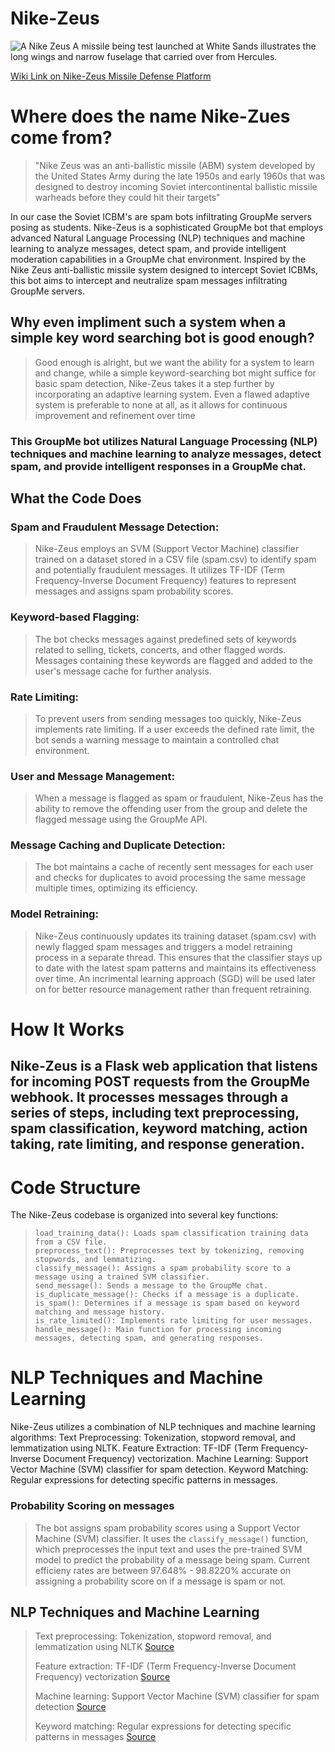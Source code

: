 # Nike-Zeus
![A Nike Zeus A missile being test launched at White Sands illustrates the long wings and narrow fuselage that carried over from Hercules.](http://www.ninfinger.org/models/scaleroc/Nike-Zeus%20A%20antimissile/nza%2001.jpg)

[Wiki Link on Nike-Zeus Missile Defense Platform](https://en.wikipedia.org/wiki/Nike_Zeus])

# Where does the name Nike-Zues come from?
>"Nike Zeus was an anti-ballistic missile (ABM) system developed by the United States Army during the late 1950s and early 1960s that was designed to destroy incoming Soviet intercontinental ballistic missile warheads before they could hit their targets"

In our case the Soviet ICBM's are spam bots infiltrating GroupMe servers posing as students. Nike-Zeus is a sophisticated GroupMe bot that employs advanced Natural Language Processing (NLP) techniques and machine learning to analyze messages, detect spam, and provide intelligent moderation capabilities in a GroupMe chat environment. Inspired by the Nike Zeus anti-ballistic missile system designed to intercept Soviet ICBMs, this bot aims to intercept and neutralize spam messages infiltrating GroupMe servers.

## Why even impliment such a system when a simple key word searching bot is good enough?
>Good enough is alright, but we want the ability for a system to learn and change, while a simple keyword-searching bot might suffice for basic spam detection, Nike-Zeus takes it a step further by incorporating an adaptive learning system. Even a flawed adaptive system is preferable to none at all, as it allows for continuous improvement and refinement over time

### This GroupMe bot utilizes Natural Language Processing (NLP) techniques and machine learning to analyze messages, detect spam, and provide intelligent responses in a GroupMe chat.

## What the Code Does
### Spam and Fraudulent Message Detection:
>Nike-Zeus employs an SVM (Support Vector Machine) classifier trained on a dataset stored in a CSV file (spam.csv) to identify spam and potentially fraudulent messages. It utilizes TF-IDF (Term Frequency-Inverse Document Frequency) features to represent messages and assigns spam probability scores.

### Keyword-based Flagging: 
>The bot checks messages against predefined sets of keywords related to selling, tickets, concerts, and other flagged words. Messages containing these keywords are flagged and added to the user's message cache for further analysis.
### Rate Limiting:
>To prevent users from sending messages too quickly, Nike-Zeus implements rate limiting. If a user exceeds the defined rate limit, the bot sends a warning message to maintain a controlled chat environment.
### User and Message Management:
>When a message is flagged as spam or fraudulent, Nike-Zeus has the ability to remove the offending user from the group and delete the flagged message using the GroupMe API.
### Message Caching and Duplicate Detection:
>The bot maintains a cache of recently sent messages for each user and checks for duplicates to avoid processing the same message multiple times, optimizing its efficiency.


### Model Retraining:
>Nike-Zeus continuously updates its training dataset (spam.csv) with newly flagged spam messages and triggers a model retraining process in a separate thread. This ensures that the classifier stays up to date with the latest spam patterns and maintains its effectiveness over time.
>An incrimental learning approach (SGD) will be used later on for better resource management rather than frequent retraining.  

# How It Works
## Nike-Zeus is a Flask web application that listens for incoming POST requests from the GroupMe webhook. It processes messages through a series of steps, including text preprocessing, spam classification, keyword matching, action taking, rate limiting, and response generation.


# Code Structure
The Nike-Zeus codebase is organized into several key functions:
>```
>load_training_data(): Loads spam classification training data from a CSV file.
>preprocess_text(): Preprocesses text by tokenizing, removing stopwords, and lemmatizing.
>classify_message(): Assigns a spam probability score to a message using a trained SVM classifier.
>send_message(): Sends a message to the GroupMe chat.
>is_duplicate_message(): Checks if a message is a duplicate.
>is_spam(): Determines if a message is spam based on keyword matching and message history.
>is_rate_limited(): Implements rate limiting for user messages.
>handle_message(): Main function for processing incoming messages, detecting spam, and generating responses.
>```

# NLP Techniques and Machine Learning
Nike-Zeus utilizes a combination of NLP techniques and machine learning algorithms:
Text Preprocessing: Tokenization, stopword removal, and lemmatization using NLTK.
Feature Extraction: TF-IDF (Term Frequency-Inverse Document Frequency) vectorization.
Machine Learning: Support Vector Machine (SVM) classifier for spam detection.
Keyword Matching: Regular expressions for detecting specific patterns in messages.


### Probability Scoring on messages 
>The bot assigns spam probability scores using a Support Vector Machine (SVM) classifier. It uses the ```classify_message()``` function, which preprocesses the input text and uses the pre-trained SVM model to predict the probability of a message being spam. Current efficieny rates are between 97.648% - 98.8220% accurate on assigning a probability score on if a message is spam or not.

## NLP Techniques and Machine Learning
>Text preprocessing: Tokenization, stopword removal, and lemmatization using NLTK [Source](https://www.kaggle.com/code/awadhi123/text-preprocessing-using-nltk)
>
>Feature extraction: TF-IDF (Term Frequency-Inverse Document Frequency) vectorization [Source](https://en.wikipedia.org/wiki/Tf%E2%80%93idf)
>
>Machine learning: Support Vector Machine (SVM) classifier for spam detection [Source](https://towardsdatascience.com/support-vector-machine-introduction-to-machine-learning-algorithms-934a444fca47)
>
>Keyword matching: Regular expressions for detecting specific patterns in messages [Source](https://towardsdatascience.com/keyword-extraction-process-in-python-with-natural-language-processing-nlp-d769a9069d5c)




